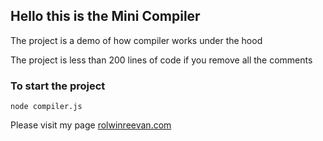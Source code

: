 ## Hello this is the Mini Compiler

The project is a demo of how compiler works under the hood

The project is less than 200 lines of code if you remove all the comments

### To start the project 

```
node compiler.js
```

Please visit my page [rolwinreevan.com](rolwinreevan.com)